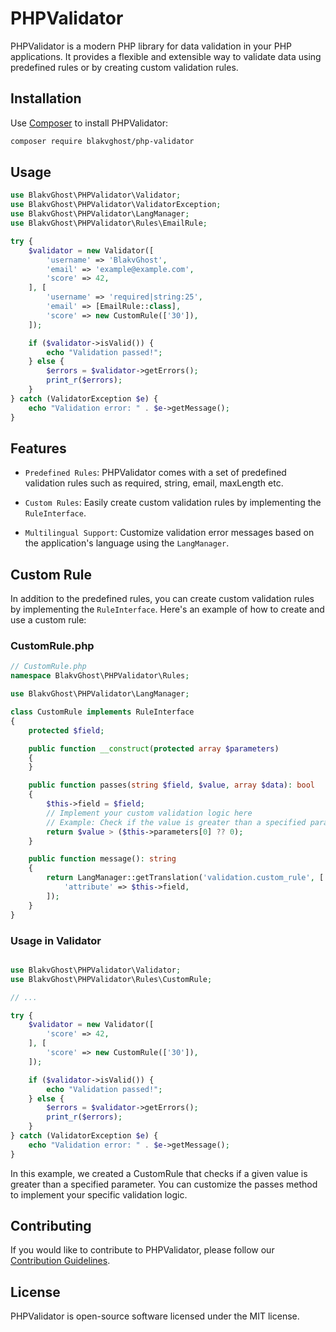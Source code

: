 # PHPValidator

PHPValidator is a modern PHP library for data validation in your PHP applications. It provides a flexible and extensible way to validate data using predefined rules or by creating custom validation rules.

## Installation

Use [Composer](https://getcomposer.org/) to install PHPValidator:

```bash
composer require blakvghost/php-validator
```

## Usage

```php
use BlakvGhost\PHPValidator\Validator;
use BlakvGhost\PHPValidator\ValidatorException;
use BlakvGhost\PHPValidator\LangManager;
use BlakvGhost\PHPValidator\Rules\EmailRule;

try {
    $validator = new Validator([
        'username' => 'BlakvGhost',
        'email' => 'example@example.com',
        'score' => 42,
    ], [
        'username' => 'required|string:25',
        'email' => [EmailRule::class],
        'score' => new CustomRule(['30']),
    ]);

    if ($validator->isValid()) {
        echo "Validation passed!";
    } else {
        $errors = $validator->getErrors();
        print_r($errors);
    }
} catch (ValidatorException $e) {
    echo "Validation error: " . $e->getMessage();
}

```

## Features

- `Predefined Rules`: PHPValidator comes with a set of predefined validation rules such as required, string, email, maxLength etc.

- `Custom Rules`: Easily create custom validation rules by implementing the `RuleInterface`.

- `Multilingual Support`: Customize validation error messages based on the application's language using the `LangManager`.

## Custom Rule

In addition to the predefined rules, you can create custom validation rules by implementing the `RuleInterface`. Here's an example of how to create and use a custom rule:

### CustomRule.php

```php
// CustomRule.php
namespace BlakvGhost\PHPValidator\Rules;

use BlakvGhost\PHPValidator\LangManager;

class CustomRule implements RuleInterface
{
    protected $field;

    public function __construct(protected array $parameters)
    {
    }

    public function passes(string $field, $value, array $data): bool
    {
        $this->field = $field;
        // Implement your custom validation logic here
        // Example: Check if the value is greater than a specified parameter
        return $value > ($this->parameters[0] ?? 0);
    }

    public function message(): string
    {
        return LangManager::getTranslation('validation.custom_rule', [
            'attribute' => $this->field,
        ]);
    }
}
```
### Usage in Validator

```php

use BlakvGhost\PHPValidator\Validator;
use BlakvGhost\PHPValidator\Rules\CustomRule;

// ...

try {
    $validator = new Validator([
        'score' => 42,
    ], [
        'score' => new CustomRule(['30']),
    ]);

    if ($validator->isValid()) {
        echo "Validation passed!";
    } else {
        $errors = $validator->getErrors();
        print_r($errors);
    }
} catch (ValidatorException $e) {
    echo "Validation error: " . $e->getMessage();
}
```
In this example, we created a CustomRule that checks if a given value is greater than a specified parameter. You can customize the passes method to implement your specific validation logic.

## Contributing

If you would like to contribute to PHPValidator, please follow our [Contribution Guidelines](CONTRIBUTING.md).

## License

PHPValidator is open-source software licensed under the MIT license.

